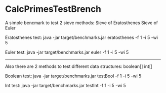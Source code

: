 # CalcPrimesTestBrench

A simple bencmark to test 2 sieve methods:
Sieve of Eratosthenes
Sieve of Euler

Eratosthenes test:
java -jar target/benchmarks.jar eratosthenes -f 1 -i 5 -wi 5

Euler test:
java -jar target/benchmarks.jar euler -f 1 -i 5 -wi 5

-----------------------------
Also there are 2 methods to test different data structures:
boolean[]
int[]

Boolean test:
java -jar target/benchmarks.jar testBool -f 1 -i 5 -wi 5

Int test:
java -jar target/benchmarks.jar testInt -f 1 -i 5 -wi 5
